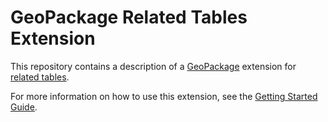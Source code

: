 GeoPackage Related Tables Extension
==========

This repository contains a description of a [GeoPackage](http://geopackage.org) extension for [related tables](http://www.geopackage.org/18-000.html#_scope).  

For more information on how to use this extension, see the [Getting Started Guide](https://github.com/opengeospatial/geopackage-related-tables/wiki/Getting-Started).
